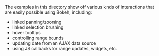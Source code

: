 The examples in this directory show off various kinds of interactions that are easily 
possible using Bokeh, including:

* linked panning/zooming
* linked selection brushing
* hover tooltips
* controlling range bounds
* updating date from an AJAX data source
* using JS callbacks for range updates, widgets, etc.
